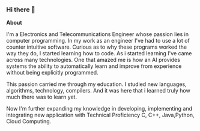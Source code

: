 ### Hi there 👋

<!--
**Nikhil-Wani/Nikhil-Wani** is a ✨ _special_ ✨ repository because its `README.md` (this file) appears on your GitHub profile.

Here are some ideas to get you started:

- 🔭 I’m currently working on ...
- 🌱 I’m currently learning ...
- 👯 I’m looking to collaborate on ...
- 🤔 I’m looking for help with ...
- 💬 Ask me about ...
- 📫 How to reach me: ...
- 😄 Pronouns: ...
- ⚡ Fun fact: ...
-->
<b>About</b>

I'm a Electronics and Telecommunications Engineer whose passion lies in computer programming. In my work as an engineer I've had to use a lot of counter intuitive software. Curious as to why these programs worked the way they do, I started learning how to code. As i started learning I've came across many technologies. One that amazed me is how an AI provides systems the ability to automatically learn and improve from experience without being explicitly programmed.

This passion carried me through my education. I studied new languages, algorithms, technology, compilers. And it was here that i learned truly how much there was to learn yet.

Now I'm further expanding my knowledge in developing, implementing and integrating new application with Technical Proficiency C, C++, Java,Python, Cloud Computing.
